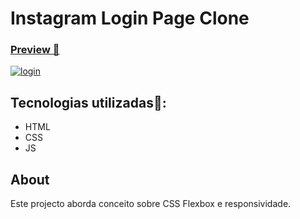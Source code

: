 # Instagram Login Page Clone

<a href="https://edlavio.github.io/Instagram/" align="center"> <h3>Preview 👀</h3> </a>
<a href="https://edlavio.github.io/Instagram/">
  <img src="https://user-images.githubusercontent.com/79201879/178122135-d0c92812-7743-4040-8681-190ccbdacdf4.png" alt="login">
</a>

## Tecnologias utilizadas🚀:


* HTML
* CSS 
* JS

## About 

Este projecto aborda conceito sobre CSS Flexbox e responsividade.



